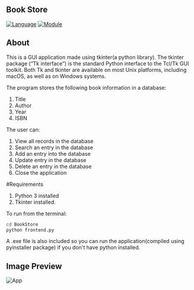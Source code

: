 ## Book Store
[![Language](https://img.shields.io/badge/language-python-blue.svg?style=flat)](https://www.python.org)
[![Module](https://img.shields.io/badge/module-tkinter-brightgreen.svg?style=flat)](https://docs.python.org/3/library/tkinter.html)

## About

This is a GUI application made using tkinter(a python library).
The tkinter package (“Tk interface”) is the standard Python interface to the Tcl/Tk GUI toolkit. Both Tk and tkinter are available on most Unix platforms, including macOS, as well as on Windows systems.


The program stores the following book information in a database:
1. Title 
2. Author
3. Year 
4. ISBN

The user can:
   
1. View all records in the database
2. Search an entry in the database
3. Add an entry into the database
4. Update entry in the database
5. Delete an entry in the database
6. Close the application

#Requirements
1. Python 3 installed
2. Tkinter installed.

To run from the terminal:
```bash
cd BookStore
python frontend.py
```
A .exe file is also included so you can run the application(compiled using pyinstaller package) if you don't have python installed.

## Image Preview
![App](https://user-images.githubusercontent.com/101701760/164985485-2200071c-cb7d-41e1-9585-e0418706b344.png)
